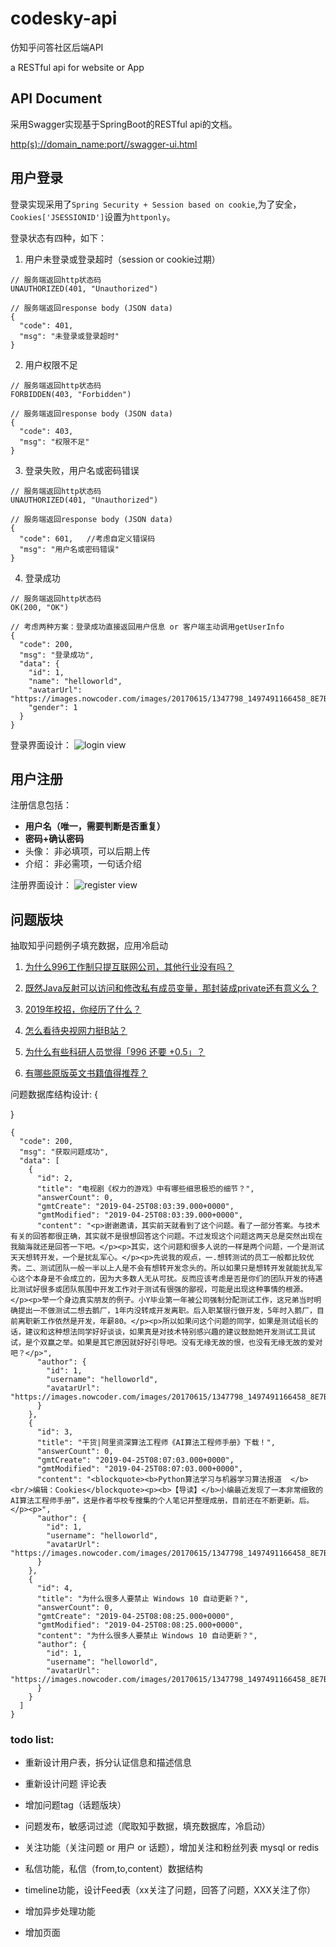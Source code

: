 # codesky-api
仿知乎问答社区后端API

a RESTful api for website or App

## API Document
采用Swagger实现基于SpringBoot的RESTful api的文档。

[http(s)://domain_name:port//swagger-ui.html](http://localhost:8081/swagger-ui.html)


## 用户登录
登录实现采用了`Spring Security + Session based on cookie`,为了安全，`Cookies['JSESSIONID']`设置为`httponly`。


登录状态有四种，如下：

1. 用户未登录或登录超时（session or cookie过期）
```
// 服务端返回http状态码
UNAUTHORIZED(401, "Unauthorized")

// 服务端返回response body (JSON data)
{
  "code": 401,
  "msg": "未登录或登录超时"
}
```

2. 用户权限不足
```
// 服务端返回http状态码
FORBIDDEN(403, "Forbidden")

// 服务端返回response body (JSON data)
{
  "code": 403,
  "msg": "权限不足"
}
```

3. 登录失败，用户名或密码错误
```
// 服务端返回http状态码
UNAUTHORIZED(401, "Unauthorized")

// 服务端返回response body (JSON data)
{
  "code": 601,   //考虑自定义错误码
  "msg": "用户名或密码错误"
}
```

4. 登录成功
```
// 服务端返回http状态码
OK(200, "OK")

// 考虑两种方案：登录成功直接返回用户信息 or 客户端主动调用getUserInfo
{
  "code": 200,
  "msg": "登录成功",
  "data": {
    "id": 1,
    "name": "helloworld",
    "avatarUrl": "https://images.nowcoder.com/images/20170615/1347798_1497491166458_8E7B0656F73A23F6ECE12F2DAD72C5A7@0e_100w_100h_0c_1i_1o_90Q_1x",
    "gender": 1
  }
}
```

登录界面设计：
![login view](./img/login.png)

## 用户注册

注册信息包括：
- **用户名（唯一，需要判断是否重复）**
- **密码+确认密码**              
- 头像： 非必填项，可以后期上传
- 介绍： 非必需项，一句话介绍


注册界面设计：
![register view](./img/register.png)

## 问题版块

抽取知乎问题例子填充数据，应用冷启动

1. [为什么996工作制只提互联网公司，其他行业没有吗？](https://www.zhihu.com/question/318332330/answer/642150519)

2. [既然Java反射可以访问和修改私有成员变量，那封装成private还有意义么？](https://www.zhihu.com/question/28161668/answer/518225224)

3. [2019年校招，你经历了什么？](https://www.zhihu.com/question/276338433)

4. [怎么看待央视网力挺B站？](https://www.zhihu.com/question/320618882/answer/656434484)

5. [为什么有些科研人员觉得「996 还要 +0.5」？](https://www.zhihu.com/question/319997919/answer/650577928)

6. [有哪些原版英文书籍值得推荐？](https://www.zhihu.com/question/19929256/answer/645879195)


问题数据库结构设计:
{

}

```
{
  "code": 200,
  "msg": "获取问题成功",
  "data": [
    {
      "id": 2,
      "title": "电视剧《权力的游戏》中有哪些细思极恐的细节？",
      "answerCount": 0,
      "gmtCreate": "2019-04-25T08:03:39.000+0000",
      "gmtModified": "2019-04-25T08:03:39.000+0000",
      "content": "<p>谢谢邀请，其实前天就看到了这个问题。看了一部分答案。与技术有关的回答都很正确，其实就不是很想回答这个问题。不过发现这个问题这两天总是突然出现在我脑海就还是回答一下吧。</p><p>其实，这个问题和很多人说的一样是两个问题，一个是测试天天想转开发，一个是扰乱军心。</p><p>先说我的观点，一.想转测试的员工一般都比较优秀。二、测试团队一般一半以上人是不会有想转开发念头的。所以如果只是想转开发就能扰乱军心这个本身是不会成立的，因为大多数人无从可扰。反而应该考虑是否是你们的团队开发的待遇比测试好很多或团队氛围中开发工作对于测试有很强的鄙视，可能是出现这种事情的根源。</p><p>举一个身边真实朋友的例子。小Y毕业第一年被公司强制分配测试工作，这兄弟当时明确提出一不做测试二想去鹅厂，1年内没转成开发离职。后入职某银行做开发，5年时入鹅厂，目前离职新工作依然是开发，年薪80。</p><p>所以如果问这个问题的同学，如果是测试组长的话，建议和这种想法同学好好谈谈，如果真是对技术特别感兴趣的建议鼓励她开发测试工具试试，是个双赢之举。如果是其它原因就好好引导吧。没有无缘无故的恨，也没有无缘无故的爱对吧？</p>",
      "author": {
        "id": 1,
        "username": "helloworld",
        "avatarUrl": "https://images.nowcoder.com/images/20170615/1347798_1497491166458_8E7B0656F73A23F6ECE12F2DAD72C5A7@0e_100w_100h_0c_1i_1o_90Q_1x"
      }
    },
    {
      "id": 3,
      "title": "干货|阿里资深算法工程师《AI算法工程师手册》下载！",
      "answerCount": 0,
      "gmtCreate": "2019-04-25T08:07:03.000+0000",
      "gmtModified": "2019-04-25T08:07:03.000+0000",
      "content": "<blockquote><b>Python算法学习与机器学习算法报道  </b><br/>编辑：Cookies</blockquote><p><b>【导读】</b>小编最近发现了一本非常细致的AI算法工程师手册”，这是作者华校专搜集的个人笔记并整理成册，目前还在不断更新。后。</p><p>",
      "author": {
        "id": 1,
        "username": "helloworld",
        "avatarUrl": "https://images.nowcoder.com/images/20170615/1347798_1497491166458_8E7B0656F73A23F6ECE12F2DAD72C5A7@0e_100w_100h_0c_1i_1o_90Q_1x"
      }
    },
    {
      "id": 4,
      "title": "为什么很多人要禁止 Windows 10 自动更新？",
      "answerCount": 0,
      "gmtCreate": "2019-04-25T08:08:25.000+0000",
      "gmtModified": "2019-04-25T08:08:25.000+0000",
      "content": "为什么很多人要禁止 Windows 10 自动更新？",
      "author": {
        "id": 1,
        "username": "helloworld",
        "avatarUrl": "https://images.nowcoder.com/images/20170615/1347798_1497491166458_8E7B0656F73A23F6ECE12F2DAD72C5A7@0e_100w_100h_0c_1i_1o_90Q_1x"
      }
    }
  ]
}
```


### todo list:

- 重新设计用户表，拆分认证信息和描述信息
- 重新设计问题 评论表
- 增加问题tag（话题版块）
- 问题发布，敏感词过滤（爬取知乎数据，填充数据库，冷启动）
- 关注功能（关注问题 or 用户 or 话题），增加关注和粉丝列表 mysql or redis
- 私信功能，私信（from,to,content）数据结构
- timeline功能，设计Feed表（xx关注了问题，回答了问题，XXX关注了你）
- 增加异步处理功能

- 增加页面
